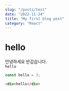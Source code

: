 ```yaml
---
slug: "/posts/test"
date: "2022-11-24"
title: "My first blog post"
category: "React"
---
```


# hello

안녕하세요 반갑습니다.
<br />
`hello`

```js
const hello = 3;
```

```html
<div>hello</div>
```
